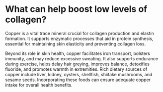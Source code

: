 # What can help boost low levels of collagen?

Copper is a vital trace mineral crucial for collagen production and elastin formation. It supports enzymatic processes that aid in protein synthesis, essential for maintaining skin elasticity and preventing collagen loss.

Beyond its role in skin health, copper facilitates iron transport, bolsters immunity, and may reduce excessive sweating. It also supports endurance during exercise, helps delay hair greying, improves balance, detoxifies fluoride, and promotes warmth in extremities. Rich dietary sources of copper include liver, kidney, oysters, shellfish, shiitake mushrooms, and sesame seeds. Incorporating these foods can ensure adequate copper intake for overall health benefits.